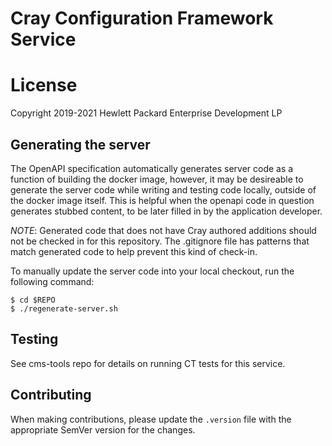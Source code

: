 # Cray Configuration Framework Service

# License
Copyright 2019-2021 Hewlett Packard Enterprise Development LP

## Generating the server

The OpenAPI specification automatically generates server code as a function of
building the docker image, however, it may be desireable to generate the server code
while writing and testing code locally, outside of the docker image itself. This
is helpful when the openapi code in question generates stubbed content, to be later
filled in by the application developer.

_NOTE_: Generated code that does not have Cray authored additions should not be
checked in for this repository. The .gitignore file has patterns that match
generated code to help prevent this kind of check-in.

To manually update the server code into your local checkout, run the following command:

```
$ cd $REPO
$ ./regenerate-server.sh
```

## Testing

See cms-tools repo for details on running CT tests for this service.

## Contributing

When making contributions, please update the `.version` file with the
appropriate SemVer version for the changes.
